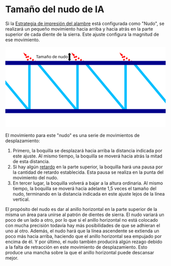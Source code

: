 Tamaño del nudo de IA
====
Si la [Estrategia de impresión del alambre](wireframe_strategy.md) está configurada como "Nudo", se realizará un pequeño movimiento hacia arriba y hacia atrás en la parte superior de cada diente de la sierra. Este ajuste configura la magnitud de ese movimiento.

![Dónde se dibuja el nudo y cuál es su tamaño](../images/wireframe_top_jump.svg)

El movimiento para este "nudo" es una serie de movimientos de desplazamiento:
1. Primero, la boquilla se desplazará hacia arriba la distancia indicada por este ajuste. Al mismo tiempo, la boquilla se moverá hacia atrás la mitad de esta distancia.
2. Si hay algún [retardo](wireframe_top_delay.md) en la parte superior, la boquilla hará una pausa por la cantidad de retardo establecida. Esta pausa se realiza en la punta del movimiento del nudo.
3. En tercer lugar, la boquilla volverá a bajar a la altura ordinaria. Al mismo tiempo, la boquilla se moverá hacia adelante 1,5 veces el tamaño del nudo, terminando en la distancia indicada en este ajuste lejos de la línea vertical.

El propósito del nudo es dar al anillo horizontal en la parte superior de la misma un área para unirse al patrón de dientes de sierra. El nudo variará un poco de un lado a otro, por lo que si el anillo horizontal no está colocado con mucha precisión todavía hay más posibilidades de que se adhieran el uno al otro. Además, el nudo hará que la línea ascendente se extienda un poco más hacia arriba, haciendo que el anillo horizontal sea empujado por encima de él. Y por último, el nudo también producirá algún rezago debido a la falta de retracción en este movimiento de desplazamiento. Esto produce una mancha sobre la que el anillo horizontal puede descansar mejor.